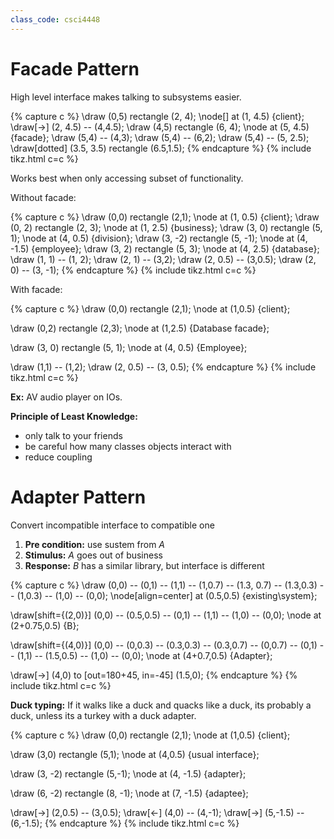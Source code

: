 ```yaml
---
class_code: csci4448
---
```

# Facade Pattern

High level interface makes talking to subsystems easier.

{% capture c %}
\draw (0,5) rectangle (2, 4);
\node[] at (1, 4.5) {client};
\draw[->] (2, 4.5) -- (4,4.5);
\draw (4,5) rectangle (6, 4);
\node at (5, 4.5) {facade};
\draw (5,4) -- (4,3);
\draw (5,4) -- (6,2);
\draw (5,4) -- (5, 2.5);
\draw[dotted] (3.5, 3.5) rectangle (6.5,1.5);
{% endcapture %}
{% include tikz.html c=c %}

Works best when only accessing subset of functionality.

Without facade:

{% capture c %}
\draw (0,0) rectangle (2,1);
\node at (1, 0.5) {client};
\draw (0, 2) rectangle (2, 3);
\node at (1, 2.5) {business};
\draw (3, 0) rectangle (5, 1);
\node at (4, 0.5) {division};
\draw (3, -2) rectangle (5, -1);
\node at (4, -1.5) {employee};
\draw (3, 2) rectangle (5, 3);
\node at (4, 2.5) {database};
\draw (1, 1) -- (1, 2);
\draw (2, 1) -- (3,2);
\draw (2, 0.5) -- (3,0.5);
\draw (2, 0) -- (3, -1);
{% endcapture %}
{% include tikz.html c=c %}

With facade:

{% capture c %}
\draw (0,0) rectangle (2,1);
\node at (1,0.5) {client};

\draw (0,2) rectangle (2,3);
\node at (1,2.5) {Database facade};

\draw (3, 0) rectangle (5, 1);
\node at (4, 0.5) {Employee};

\draw (1,1) -- (1,2);
\draw (2, 0.5) -- (3, 0.5);
{% endcapture %}
{% include tikz.html c=c %}

__Ex:__ AV audio player on IOs.

__Principle of Least Knowledge:__
- only talk to your friends
- be careful how many classes objects interact with
- reduce coupling

# Adapter Pattern

Convert incompatible interface to compatible one

1. __Pre condition:__ use sustem from _A_
2. __Stimulus:__ _A_ goes out of business
3. __Response:__ _B_ has a similar library, but interface is different

{% capture c %}
\draw (0,0) -- (0,1) -- (1,1) -- (1,0.7) -- (1.3, 0.7) -- (1.3,0.3) -- (1,0.3) -- (1,0) -- (0,0);
\node[align=center] at (0.5,0.5) {existing\\system};

\draw[shift={(2,0)}] (0,0) -- (0.5,0.5) -- (0,1) -- (1,1) -- (1,0) -- (0,0);
\node at (2+0.75,0.5) {B};

\draw[shift={(4,0)}] (0,0) -- (0,0.3) -- (0.3,0.3) -- (0.3,0.7) -- (0,0.7) -- (0,1) -- (1,1) -- (1.5,0.5) -- (1,0) -- (0,0);
\node at (4+0.7,0.5) {Adapter};

\draw[->] (4,0) to [out=180+45, in=-45] (1.5,0);
{% endcapture %}
{% include tikz.html c=c %}

__Duck typing:__ If it walks like a duck and quacks like a duck, its probably a duck, unless its a turkey with a duck adapter.

{% capture c %}
\draw (0,0) rectangle (2,1);
\node at (1,0.5) {client};

\draw (3,0) rectangle (5,1);
\node at (4,0.5) {usual interface};

\draw (3, -2) rectangle (5,-1);
\node at (4, -1.5) {adapter};

\draw (6, -2) rectangle (8, -1);
\node at (7, -1.5) {adaptee};

\draw[->] (2,0.5) -- (3,0.5);
\draw[<-] (4,0) -- (4,-1);
\draw[->] (5,-1.5) -- (6,-1.5);
{% endcapture %}
{% include tikz.html c=c %}